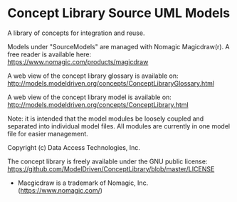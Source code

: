 # Concept Library Source UML Models
A library of concepts for integration and reuse.

Models under "SourceModels" are managed with Nomagic Magicdraw(r). A free reader is available here: https://www.nomagic.com/products/magicdraw

A web view of the concept library glossary is available on: http://models.modeldriven.org/concepts/ConceptLibraryGlossary.html

A web view of the concept library model is available on: http://models.modeldriven.org/concepts/ConceptLibrary.html

Note: it is intended that the model modules be loosely coupled and separated into individual model files. All modules are currently in one model file for easier management.

Copyright (c) Data Access Technologies, Inc. 

The concept library is freely available under the GNU public license: https://github.com/ModelDriven/ConceptLibrary/blob/master/LICENSE

* Macgicdraw is a trademark of Nomagic, Inc. (https://www.nomagic.com/)
